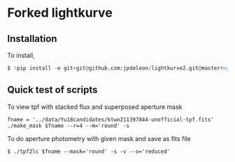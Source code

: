 # Forked lightkurve

## Installation
To install,
```python
$ !pip install -e git+git@github.com:jpdeleon/lightkurve2.git@master#egg=lightkurve
```

## Quick test of scripts
To view tpf with stacked flux and superposed aperture mask 
```shell
fname = '../data/Yu18candidates/ktwo211397844-unofficial-tpf.fits'
./make_mask $fname --r=4 --m='round' -s
```

To do aperture photometry with given mask and save as fits file
```shell
$ ./tpf2lc $fname --mask='round' -s -v --o='reduced'
```
